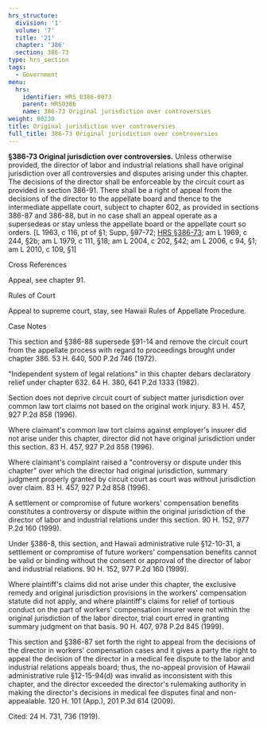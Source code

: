 ```yaml
---
hrs_structure:
  division: '1'
  volume: '7'
  title: '21'
  chapter: '386'
  section: 386-73
type: hrs_section
tags:
  - Government
menu:
  hrs:
    identifier: HRS_0386-0073
    parent: HRS0386
    name: 386-73 Original jurisdiction over controversies
weight: 80230
title: Original jurisdiction over controversies
full_title: 386-73 Original jurisdiction over controversies
---
```

**§386-73 Original jurisdiction over controversies.** Unless otherwise provided, the director of labor and industrial relations shall have original jurisdiction over all controversies and disputes arising under this chapter. The decisions of the director shall be enforceable by the circuit court as provided in section 386-91\. There shall be a right of appeal from the decisions of the director to the appellate board and thence to the intermediate appellate court, subject to chapter 602, as provided in sections 386-87 and 386-88, but in no case shall an appeal operate as a supersedeas or stay unless the appellate board or the appellate court so orders. [L 1963, c 116, pt of §1; Supp, §97-72; [HRS §386-73](/title-21/chapter-386/section-386-73/); am L 1969, c 244, §2b; am L 1979, c 111, §18; am L 2004, c 202, §42; am L 2006, c 94, §1; am L 2010, c 109, §1]

Cross References

Appeal, see chapter 91.

Rules of Court

Appeal to supreme court, stay, see Hawaii Rules of Appellate Procedure.

Case Notes

This section and §386-88 supersede §91-14 and remove the circuit court from the appellate process with regard to proceedings brought under chapter 386\. 53 H. 640, 500 P.2d 746 (1972).

"Independent system of legal relations" in this chapter debars declaratory relief under chapter 632\. 64 H. 380, 641 P.2d 1333 (1982).

Section does not deprive circuit court of subject matter jurisdiction over common law tort claims not based on the original work injury. 83 H. 457, 927 P.2d 858 (1996).

Where claimant's common law tort claims against employer's insurer did not arise under this chapter, director did not have original jurisdiction under this section. 83 H. 457, 927 P.2d 858 (1996).

Where claimant's complaint raised a "controversy or dispute under this chapter" over which the director had original jurisdiction, summary judgment properly granted by circuit court as court was without jurisdiction over claim. 83 H. 457, 927 P.2d 858 (1996).

A settlement or compromise of future workers' compensation benefits constitutes a controversy or dispute within the original jurisdiction of the director of labor and industrial relations under this section. 90 H. 152, 977 P.2d 160 (1999).

Under §386-8, this section, and Hawaii administrative rule §12-10-31, a settlement or compromise of future workers' compensation benefits cannot be valid or binding without the consent or approval of the director of labor and industrial relations. 90 H. 152, 977 P.2d 160 (1999).

Where plaintiff's claims did not arise under this chapter, the exclusive remedy and original jurisdiction provisions in the workers' compensation statute did not apply, and where plaintiff's claims for relief of tortious conduct on the part of workers' compensation insurer were not within the original jurisdiction of the labor director, trial court erred in granting summary judgment on that basis. 90 H. 407, 978 P.2d 845 (1999).

This section and §386-87 set forth the right to appeal from the decisions of the director in workers' compensation cases and it gives a party the right to appeal the decision of the director in a medical fee dispute to the labor and industrial relations appeals board; thus, the no-appeal provision of Hawaii administrative rule §12-15-94(d) was invalid as inconsistent with this chapter, and the director exceeded the director's rulemaking authority in making the director's decisions in medical fee disputes final and non-appealable. 120 H. 101 (App.), 201 P.3d 614 (2009).

Cited: 24 H. 731, 736 (1919).